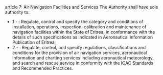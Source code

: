 article 7: Air Navigation Facilities and Services 
The Authority shall have sole authority to: 
<ul>
			<li>1 - : Regulate, control and specify the category and conditions of installation, operations, inspection, calibration and maintenance of navigation facilities within the State of Eritrea, in conformance with the details of such specifications as indicated in Aeronautical Information Publication of Eritrea; <ul>
			</ul></li>			<li>2 - : Regulate, control, and specify regulations, classifications and conditions for the provision of air navigation services, aeronautical information and charting services including aeronautical meteorology, and search and rescue service in conformity with the ICAO Standards and Recommended Practices.<ul>
			</ul></li></ul>